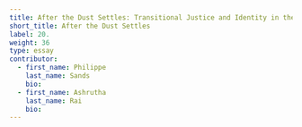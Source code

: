```yaml
---
title: After the Dust Settles: Transitional Justice and Identity in the Aftermath of Cultural Destruction
short_title: After the Dust Settles
label: 20.
weight: 36
type: essay
contributor:
  - first_name: Philippe  
    last_name: Sands
    bio:
  - first_name: Ashrutha
    last_name: Rai
    bio:
---
```

